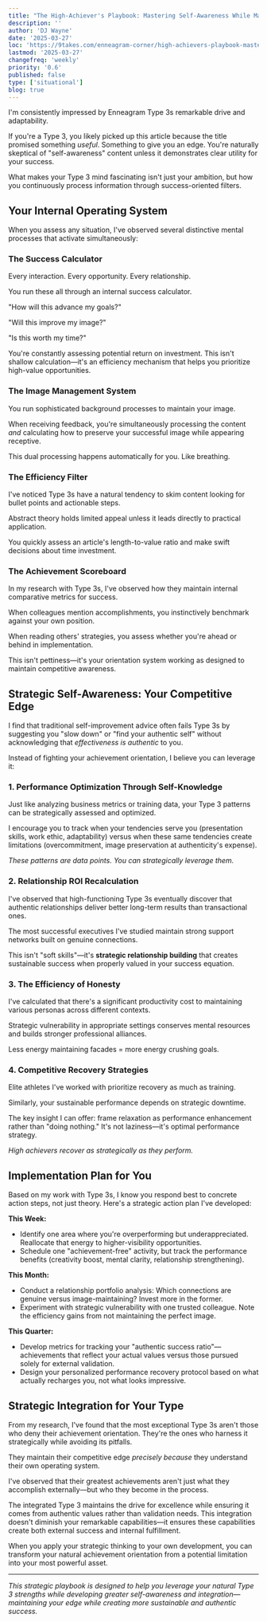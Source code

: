 ```yaml
---
title: "The High-Achiever's Playbook: Mastering Self-Awareness While Maintaining Your Edge"
description: ''
author: 'DJ Wayne'
date: '2025-03-27'
loc: 'https://9takes.com/enneagram-corner/high-achievers-playbook-mastering-self-awareness'
lastmod: '2025-03-27'
changefreq: 'weekly'
priority: '0.6'
published: false
type: ['situational']
blog: true
---
```


<script>
    import FamousTypes from "$lib/components/molecules/FamousTypes.svelte";
    import MarqueeHorizontal from "$lib/components/atoms/MarqueeHorizontal.svelte";
</script>

<p class="firstLetter">I'm consistently impressed by Enneagram Type 3s remarkable drive and adaptability.</p>

If you're a Type 3, you likely picked up this article because the title promised something _useful_. Something to give you an edge. You're naturally skeptical of "self-awareness" content unless it demonstrates clear utility for your success.

What makes your Type 3 mind fascinating isn't just your ambition, but how you continuously process information through success-oriented filters.

## Your Internal Operating System

When you assess any situation, I've observed several distinctive mental processes that activate simultaneously:

### The Success Calculator

Every interaction. Every opportunity. Every relationship.

You run these all through an internal success calculator.

"How will this advance my goals?"

"Will this improve my image?"

"Is this worth my time?"

You're constantly assessing potential return on investment. This isn't shallow calculation—it's an efficiency mechanism that helps you prioritize high-value opportunities.

### The Image Management System

You run sophisticated background processes to maintain your image.

When receiving feedback, you're simultaneously processing the content _and_ calculating how to preserve your successful image while appearing receptive.

This dual processing happens automatically for you. Like breathing.

### The Efficiency Filter

I've noticed Type 3s have a natural tendency to skim content looking for bullet points and actionable steps.

Abstract theory holds limited appeal unless it leads directly to practical application.

You quickly assess an article's length-to-value ratio and make swift decisions about time investment.

### The Achievement Scoreboard

In my research with Type 3s, I've observed how they maintain internal comparative metrics for success.

When colleagues mention accomplishments, you instinctively benchmark against your own position.

When reading others' strategies, you assess whether you're ahead or behind in implementation.

This isn't pettiness—it's your orientation system working as designed to maintain competitive awareness.

## Strategic Self-Awareness: Your Competitive Edge

I find that traditional self-improvement advice often fails Type 3s by suggesting you "slow down" or "find your authentic self" without acknowledging that _effectiveness is authentic_ to you.

Instead of fighting your achievement orientation, I believe you can leverage it:

### 1. Performance Optimization Through Self-Knowledge

Just like analyzing business metrics or training data, your Type 3 patterns can be strategically assessed and optimized.

I encourage you to track when your tendencies serve you (presentation skills, work ethic, adaptability) versus when these same tendencies create limitations (overcommitment, image preservation at authenticity's expense).

_These patterns are data points. You can strategically leverage them._

### 2. Relationship ROI Recalculation

I've observed that high-functioning Type 3s eventually discover that authentic relationships deliver better long-term results than transactional ones.

The most successful executives I've studied maintain strong support networks built on genuine connections.

This isn't "soft skills"—it's **strategic relationship building** that creates sustainable success when properly valued in your success equation.

### 3. The Efficiency of Honesty

I've calculated that there's a significant productivity cost to maintaining various personas across different contexts.

Strategic vulnerability in appropriate settings conserves mental resources and builds stronger professional alliances.

Less energy maintaining facades = more energy crushing goals.

### 4. Competitive Recovery Strategies

Elite athletes I've worked with prioritize recovery as much as training.

Similarly, your sustainable performance depends on strategic downtime.

The key insight I can offer: frame relaxation as performance enhancement rather than "doing nothing." It's not laziness—it's optimal performance strategy.

_High achievers recover as strategically as they perform._

## Implementation Plan for You

Based on my work with Type 3s, I know you respond best to concrete action steps, not just theory. Here's a strategic action plan I've developed:

**This Week:**

- Identify one area where you're overperforming but underappreciated. Reallocate that energy to higher-visibility opportunities.
- Schedule one "achievement-free" activity, but track the performance benefits (creativity boost, mental clarity, relationship strengthening).

**This Month:**

- Conduct a relationship portfolio analysis: Which connections are genuine versus image-maintaining? Invest more in the former.
- Experiment with strategic vulnerability with one trusted colleague. Note the efficiency gains from not maintaining the perfect image.

**This Quarter:**

- Develop metrics for tracking your "authentic success ratio"—achievements that reflect your actual values versus those pursued solely for external validation.
- Design your personalized performance recovery protocol based on what actually recharges you, not what looks impressive.

## Strategic Integration for Your Type

From my research, I've found that the most exceptional Type 3s aren't those who deny their achievement orientation. They're the ones who harness it strategically while avoiding its pitfalls.

They maintain their competitive edge _precisely because_ they understand their own operating system.

I've observed that their greatest achievements aren't just what they accomplish externally—but who they become in the process.

The integrated Type 3 maintains the drive for excellence while ensuring it comes from authentic values rather than validation needs. This integration doesn't diminish your remarkable capabilities—it ensures these capabilities create both external success and internal fulfillment.

When you apply your strategic thinking to your own development, you can transform your natural achievement orientation from a potential limitation into your most powerful asset.

---

_This strategic playbook is designed to help you leverage your natural Type 3 strengths while developing greater self-awareness and integration—maintaining your edge while creating more sustainable and authentic success._
